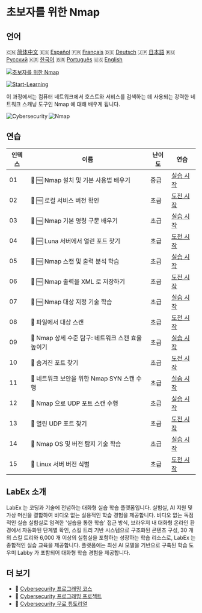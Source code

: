 # 초보자를 위한 Nmap

## 언어

🇨🇳 [简体中文](README_zh.md) 🇪🇸 [Español](README_es.md) 🇫🇷 [Français](README_fr.md) 🇩🇪 [Deutsch](README_de.md) 🇯🇵 [日本語](README_ja.md) 🇷🇺 [Русский](README_ru.md) 🇰🇷 [한국어](README_ko.md) 🇧🇷 [Português](README_pt.md) 🇺🇸 [English](README.md) 

[![초보자를 위한 Nmap](https://cover-creator.labex.io/nmap-for-beginners.png?lang=ko)](https://labex.io/ko/courses/nmap-for-beginners)

[![Start-Learning](https://img.shields.io/badge/Start-Learning-whitesmoke?style=for-the-badge)](https://labex.io/ko/courses/nmap-for-beginners)

이 과정에서는 컴퓨터 네트워크에서 호스트와 서비스를 검색하는 데 사용되는 강력한 네트워크 스캐닝 도구인 Nmap 에 대해 배우게 됩니다.

![Cybersecurity](https://img.shields.io/badge/Cybersecurity-whitesmoke?style=for-the-badge&logo=cybersecurity)
![Nmap](https://img.shields.io/badge/Nmap-whitesmoke?style=for-the-badge&logo=nmap)


## 연습

|   인덱스 | 이름                                               | 난이도   | 연습                                                                                                                                 |
|----------|----------------------------------------------------|----------|--------------------------------------------------------------------------------------------------------------------------------------|
|       01 | 📖 🆓 Nmap 설치 및 기본 사용법 배우기              | 중급     | <a target='_blank' href='https://labex.io/ko/tutorials/nmap-learn-nmap-installation-and-basic-usage-415924'>실습 시작</a>            |
|       02 | 🎯 🆓 로컬 서비스 버전 확인                        | 초급     | <a target='_blank' href='https://labex.io/ko/tutorials/nmap-verify-service-version-locally-548693'>도전 시작</a>                     |
|       03 | 📖 🆓 Nmap 기본 명령 구문 배우기                   | 초급     | <a target='_blank' href='https://labex.io/ko/tutorials/nmap-learn-nmap-basic-command-syntax-415919'>실습 시작</a>                    |
|       04 | 🎯 🆓 Luna 서버에서 열린 포트 찾기                 | 초급     | <a target='_blank' href='https://labex.io/ko/tutorials/nmap-find-open-port-on-luna-server-548697'>도전 시작</a>                      |
|       05 | 📖 🆓 Nmap 스캔 및 출력 분석 학습                  | 초급     | <a target='_blank' href='https://labex.io/ko/tutorials/nmap-learn-nmap-scanning-and-output-analysis-415926'>실습 시작</a>            |
|       06 | 🎯 🆓 Nmap 출력을 XML 로 저장하기                  | 초급     | <a target='_blank' href='https://labex.io/ko/tutorials/nmap-save-nmap-output-to-xml-548705'>도전 시작</a>                            |
|       07 | 📖 🆓 Nmap 대상 지정 기술 학습                     | 초급     | <a target='_blank' href='https://labex.io/ko/tutorials/nmap-learn-target-specification-techniques-in-nmap-415935'>실습 시작</a>      |
|       08 | 🎯  파일에서 대상 스캔                             | 초급     | <a target='_blank' href='https://labex.io/ko/tutorials/nmap-scan-target-from-file-548715'>도전 시작</a>                              |
|       09 | 📖  Nmap 상세 수준 탐구: 네트워크 스캔 효율 높이기 | 초급     | <a target='_blank' href='https://labex.io/ko/tutorials/nmap-explore-nmap-verbosity-levels-for-network-scanning-415939'>실습 시작</a> |
|       10 | 🎯  숨겨진 포트 찾기                               | 초급     | <a target='_blank' href='https://labex.io/ko/tutorials/nmap-uncover-the-secret-port-548724'>도전 시작</a>                            |
|       11 | 📖  네트워크 보안을 위한 Nmap SYN 스캔 수행        | 초급     | <a target='_blank' href='https://labex.io/ko/tutorials/nmap-conduct-nmap-syn-scans-for-network-security-415934'>실습 시작</a>        |
|       12 | 📖  Nmap 으로 UDP 포트 스캔 수행                   | 초급     | <a target='_blank' href='https://labex.io/ko/tutorials/nmap-perform-udp-port-scanning-with-nmap-415938'>실습 시작</a>                |
|       13 | 🎯  열린 UDP 포트 찾기                             | 초급     | <a target='_blank' href='https://labex.io/ko/tutorials/nmap-find-open-udp-port-548746'>도전 시작</a>                                 |
|       14 | 📖  Nmap OS 및 버전 탐지 기술 학습                 | 초급     | <a target='_blank' href='https://labex.io/ko/tutorials/nmap-learn-nmap-os-and-version-detection-techniques-415925'>실습 시작</a>     |
|       15 | 🎯  Linux 서버 버전 식별                           | 초급     | <a target='_blank' href='https://labex.io/ko/tutorials/nmap-identify-linux-server-version-548747'>도전 시작</a>                      |

## LabEx 소개

LabEx 는 코딩과 기술에 전념하는 대화형 실습 학습 플랫폼입니다. 실험실, AI 지원 및 가상 머신을 결합하여 비디오 없는 실용적인 학습 경험을 제공합니다. 비디오 없는 독점적인 실습 실험실로 엄격한 '실습을 통한 학습' 접근 방식, 브라우저 내 대화형 온라인 환경에서 자동화된 단계별 확인, 스킬 트리 기반 시스템으로 구조화된 콘텐츠 구성, 30 개의 스킬 트리와 6,000 개 이상의 실험실을 포함하는 성장하는 학습 리소스로, LabEx 는 종합적인 실습 교육을 제공합니다. 플랫폼에는 최신 AI 모델을 기반으로 구축된 학습 도우미 Labby 가 포함되어 대화형 학습 경험을 제공합니다.

## 더 보기

- 🔗 [Cybersecurity 프로그래밍 코스](https://github.com/labex-labs/awesome-programming-courses)
- 🔗 [Cybersecurity 프로그래밍 프로젝트](https://github.com/labex-labs/awesome-programming-projects)
- 🔗 [Cybersecurity 무료 튜토리얼](https://github.com/labex-labs/cybersecurity-free-tutorials)

